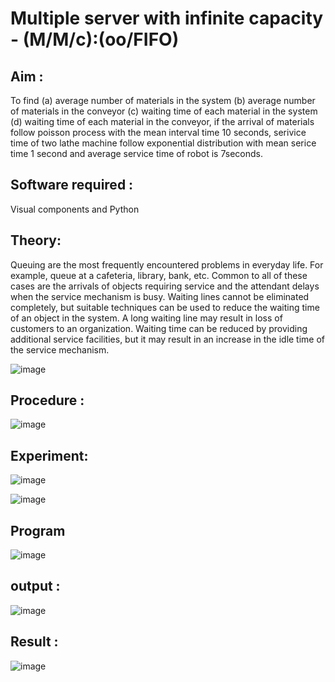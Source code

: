 # Multiple server with infinite capacity - (M/M/c):(oo/FIFO)
## Aim :
To find (a) average number of materials in the system (b) average number of materials in the conveyor (c) waiting time of each material in the system (d) waiting time of each material in the conveyor, if the arrival  of materials follow poisson process with the mean interval time 10 seconds, serivice time of two lathe machine follow exponential distribution with mean serice time 1 second and average service time of robot is 7seconds.

## Software required :
Visual components and Python

## Theory:
Queuing are the most frequently encountered problems in everyday life. For example, queue at a cafeteria, library, bank, etc. Common to all of these cases are the arrivals of objects requiring service and the attendant delays when the service mechanism is busy. Waiting lines cannot be eliminated completely, but suitable techniques can be used to reduce the waiting time of an object in the system. A long waiting line may result in loss of customers to an organization. Waiting time can be reduced by providing additional service facilities, but it may result in an increase in the idle time of the service mechanism.

![image](https://user-images.githubusercontent.com/103921593/203238035-1c8109bc-cbf2-4c77-baea-c5b682a752ef.png)

## Procedure :

![image](https://user-images.githubusercontent.com/103921593/203238265-176740b0-eae2-4772-90be-5449869ac9b0.png)









## Experiment:


![image](https://github.com/sowmii76/Muttiple-capacity-with-infinite-capacity/assets/146059163/f047fe0d-31b0-497b-b088-f718ab3480ea)


![image](https://github.com/sowmii76/Muttiple-capacity-with-infinite-capacity/assets/146059163/27c1971b-53ec-4a19-b924-58091dc9f5cf)



## Program

![image](https://github.com/sowmii76/Muttiple-capacity-with-infinite-capacity/assets/146059163/399b0e0f-3bfe-4990-9023-f95429e9aac3)
  
## output :

![image](https://github.com/sowmii76/Muttiple-capacity-with-infinite-capacity/assets/146059163/3f2b4888-20a5-48de-ba06-47d184c54bba)

## Result : 

![image](https://github.com/sowmii76/Muttiple-capacity-with-infinite-capacity/assets/146059163/3cd820d7-5063-48e2-84bd-42a3684dacf1)



